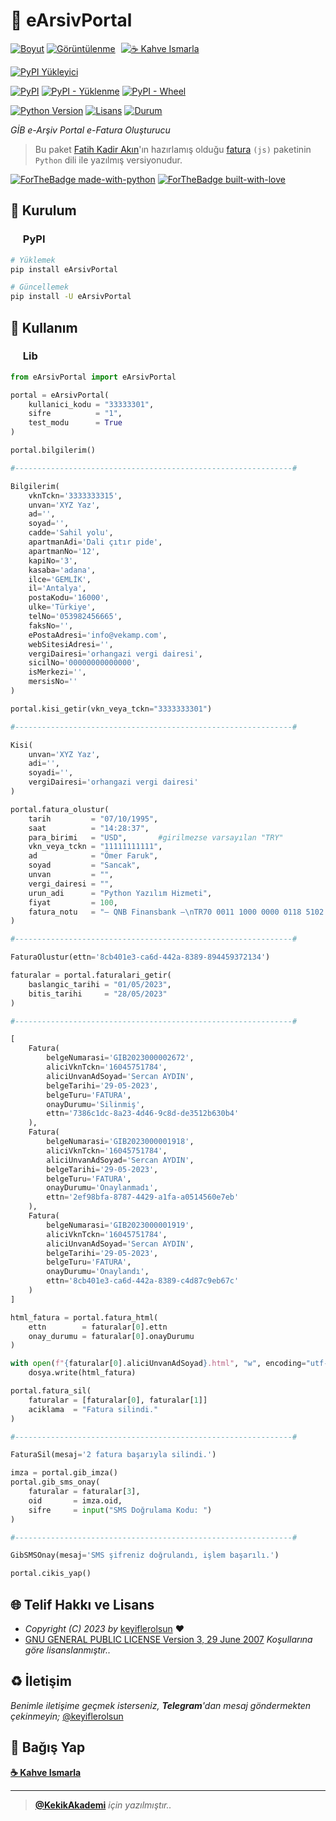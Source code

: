 # 🧾 eArsivPortal

[![Boyut](https://img.shields.io/github/repo-size/keyiflerolsun/eArsivPortal?logo=git&logoColor=white&label=Boyut)](#)
[![Görüntülenme](https://hits.seeyoufarm.com/api/count/incr/badge.svg?url=https://github.com/keyiflerolsun/eArsivPortal&title=Görüntülenme)](#)
<a href="https://KekikAkademi.org/Kahve" target="_blank"><img src="https://img.shields.io/badge/☕️-Kahve Ismarla-ffdd00" title="☕️ Kahve Ismarla" style="padding-left:5px;"></a>

[![PyPI Yükleyici](https://img.shields.io/github/actions/workflow/status/keyiflerolsun/eArsivPortal/PyPI.yml?label=PyPI%20Y%C3%BCkleyici&logo=github)](https://github.com/keyiflerolsun/eArsivPortal/actions/workflows/PyPI.yml)

[![PyPI](https://img.shields.io/pypi/v/eArsivPortal?logo=pypi&logoColor=white&label=PyPI)](https://pypi.org/project/eArsivPortal)
[![PyPI - Yüklenme](https://img.shields.io/pypi/dm/eArsivPortal?logo=pypi&logoColor=white&label=Yüklenme)](https://pypi.org/project/eArsivPortal)
[![PyPI - Wheel](https://img.shields.io/pypi/wheel/eArsivPortal?logo=pypi&logoColor=white&label=Wheel)](https://pypi.org/project/eArsivPortal)

[![Python Version](https://img.shields.io/pypi/pyversions/eArsivPortal?logo=python&logoColor=white&label=Python)](#)
[![Lisans](https://img.shields.io/pypi/l/eArsivPortal?logo=gnu&logoColor=white&label=Lisans)](#)
[![Durum](https://img.shields.io/pypi/status/eArsivPortal?logo=windowsterminal&logoColor=white&label=Durum)](#)

*GİB e-Arşiv Portal e-Fatura Oluşturucu*

> Bu paket [Fatih Kadir Akın](https://github.com/f)'ın hazırlamış olduğu [fatura](https://github.com/f/fatura) `(js)` paketinin `Python` dili ile yazılmış versiyonudur.

[![ForTheBadge made-with-python](https://ForTheBadge.com/images/badges/made-with-python.svg)](https://www.python.org/)
[![ForTheBadge built-with-love](https://ForTheBadge.com/images/badges/built-with-love.svg)](https://GitHub.com/keyiflerolsun/)

## 🚀 Kurulum

### <a href="#"><img width="16" src="https://raw.githubusercontent.com/keyiflerolsun/eArsivPortal/main/.github/icons/pypi.svg"></a> PyPI

```bash
# Yüklemek
pip install eArsivPortal

# Güncellemek
pip install -U eArsivPortal
```

## 📝 Kullanım

### <a href="#"><img width="16" src="https://raw.githubusercontent.com/keyiflerolsun/eArsivPortal/main/.github/icons/python.svg"></a> Lib

```python
from eArsivPortal import eArsivPortal

portal = eArsivPortal(
    kullanici_kodu = "33333301",
    sifre          = "1",
    test_modu      = True
)
```

```python
portal.bilgilerim()

#--------------------------------------------------------------#

Bilgilerim(
    vknTckn='3333333315',
    unvan='XYZ Yaz',
    ad='',
    soyad='',
    cadde='Sahil yolu',
    apartmanAdi='Dali çıtır pide',
    apartmanNo='12',
    kapiNo='3',
    kasaba='adana',
    ilce='GEMLİK',
    il='Antalya',
    postaKodu='16000',
    ulke='Türkiye',
    telNo='053982456665',
    faksNo='',
    ePostaAdresi='info@vekamp.com',
    webSitesiAdresi='',
    vergiDairesi='orhangazi vergi dairesi',
    sicilNo='00000000000000',
    isMerkezi='',
    mersisNo=''
)
```

```python
portal.kisi_getir(vkn_veya_tckn="3333333301")

#--------------------------------------------------------------#

Kisi(
    unvan='XYZ Yaz',
    adi='',
    soyadi='',
    vergiDairesi='orhangazi vergi dairesi'
)
```

```python
portal.fatura_olustur(
    tarih         = "07/10/1995",
    saat          = "14:28:37",
    para_birimi   = "USD",       #girilmezse varsayılan "TRY"
    vkn_veya_tckn = "11111111111",
    ad            = "Ömer Faruk",
    soyad         = "Sancak",
    unvan         = "",
    vergi_dairesi = "",
    urun_adi      = "Python Yazılım Hizmeti",
    fiyat         = 100,
    fatura_notu   = "— QNB Finansbank —\nTR70 0011 1000 0000 0118 5102 59\nÖmer Faruk Sancak"
)

#--------------------------------------------------------------#

FaturaOlustur(ettn='8cb401e3-ca6d-442a-8389-894459372134')
```

```python
faturalar = portal.faturalari_getir(
    baslangic_tarihi = "01/05/2023",
    bitis_tarihi     = "28/05/2023"
)

#--------------------------------------------------------------#

[
    Fatura(
        belgeNumarasi='GIB2023000002672',
        aliciVknTckn='16045751784',
        aliciUnvanAdSoyad='Sercan AYDIN',
        belgeTarihi='29-05-2023',
        belgeTuru='FATURA',
        onayDurumu='Silinmiş',
        ettn='7386c1dc-8a23-4d46-9c8d-de3512b630b4'
    ),
    Fatura(
        belgeNumarasi='GIB2023000001918',
        aliciVknTckn='16045751784',
        aliciUnvanAdSoyad='Sercan AYDIN',
        belgeTarihi='29-05-2023',
        belgeTuru='FATURA',
        onayDurumu='Onaylanmadı',
        ettn='2ef98bfa-8787-4429-a1fa-a0514560e7eb'
    ),
    Fatura(
        belgeNumarasi='GIB2023000001919',
        aliciVknTckn='16045751784',
        aliciUnvanAdSoyad='Sercan AYDIN',
        belgeTarihi='29-05-2023',
        belgeTuru='FATURA',
        onayDurumu='Onaylandı',
        ettn='8cb401e3-ca6d-442a-8389-c4d87c9eb67c'
    )
]
```

```python
html_fatura = portal.fatura_html(
    ettn        = faturalar[0].ettn
    onay_durumu = faturalar[0].onayDurumu
)

with open(f"{faturalar[0].aliciUnvanAdSoyad}.html", "w", encoding="utf-8") as dosya:
    dosya.write(html_fatura)
```

```python
portal.fatura_sil(
    faturalar = [faturalar[0], faturalar[1]]
    aciklama  = "Fatura silindi."
)

#--------------------------------------------------------------#

FaturaSil(mesaj='2 fatura başarıyla silindi.')
```

```python
imza = portal.gib_imza()
portal.gib_sms_onay(
    faturalar = faturalar[3],
    oid       = imza.oid,
    sifre     = input("SMS Doğrulama Kodu: ")
)

#--------------------------------------------------------------#

GibSMSOnay(mesaj='SMS şifreniz doğrulandı, işlem başarılı.')
```

```python
portal.cikis_yap()
```

## 🌐 Telif Hakkı ve Lisans

* *Copyright (C) 2023 by* [keyiflerolsun](https://github.com/keyiflerolsun) ❤️️
* [GNU GENERAL PUBLIC LICENSE Version 3, 29 June 2007](https://github.com/keyiflerolsun/eArsivPortal/blob/master/LICENSE) *Koşullarına göre lisanslanmıştır..*

## ♻️ İletişim

*Benimle iletişime geçmek isterseniz, **Telegram**'dan mesaj göndermekten çekinmeyin;* [@keyiflerolsun](https://t.me/KekikKahve)

## 💸 Bağış Yap

**[☕️ Kahve Ismarla](https://KekikAkademi.org/Kahve)**

***

> **[@KekikAkademi](https://t.me/KekikAkademi)** *için yazılmıştır..*